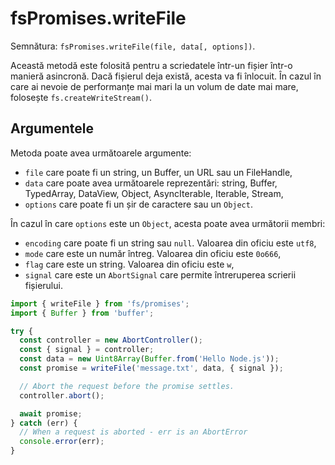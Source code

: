 # fsPromises.writeFile

Semnătura: `fsPromises.writeFile(file, data[, options])`.

Această metodă este folosită pentru a scriedatele într-un fișier într-o manieră asincronă. Dacă fișierul deja există, acesta va fi înlocuit. În cazul în care ai nevoie de performanțe mai mari la un volum de date mai mare, folosește `fs.createWriteStream()`.

## Argumentele

Metoda poate avea următoarele argumente:

- `file` care poate fi un string, un Buffer, un URL sau un FileHandle,
- `data` care poate avea următoarele reprezentări: string, Buffer, TypedArray, DataView, Object, AsyncIterable, Iterable, Stream,
- `options` care poate fi un șir de caractere sau un `Object`.

În cazul în care `options` este un `Object`, acesta poate avea următorii membri:

- `encoding` care poate fi un string sau `null`. Valoarea din oficiu este `utf8`,
- `mode` care este un număr întreg. Valoarea din oficiu este `0o666`,
- `flag` care este un string. Valoarea din oficiu este `w`,
- `signal` care este un `AbortSignal` care permite întreruperea scrierii fișierului.

```javascript
import { writeFile } from 'fs/promises';
import { Buffer } from 'buffer';

try {
  const controller = new AbortController();
  const { signal } = controller;
  const data = new Uint8Array(Buffer.from('Hello Node.js'));
  const promise = writeFile('message.txt', data, { signal });

  // Abort the request before the promise settles.
  controller.abort();

  await promise;
} catch (err) {
  // When a request is aborted - err is an AbortError
  console.error(err);
}
```
